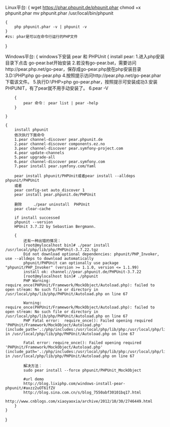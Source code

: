 
Linux平台:
{
	wget https://phar.phpunit.de/phpunit.phar
	chmod +x phpunit.phar
	mv phpunit.phar /usr/local/bin/phpunit

	{
		php phpunit.phar -v | phpunit -v
	}
	#zs: phar是可以在命令行运行的PHP文件
}


Windows平台:
{
	windows下安装 pear 和 PHPUnit
	{
		install pear:
		1.进入php安装目录下点击 go-pear.bat开始安装
		2.若没有go-pear.bat，需要访问http://pear.php.net/go-pear，保存成go-pear.php放在php安装目录
		3.D:\PHP\php go-pear.php
		4.按照提示访问http://pear.php.net/go-pear.phar 下载该文件。
		5.执行D:\PHP>php go-pear.phar，按照提示可安装成功3.安装PHPUNIT，有了pear就不用手动安装了。
		6.pear -V

		{
			pear 命令： pear list | pear -help
		}

	}

	{
		install phpunit
		依次执行下面命令
		1.pear channel-discover pear.phpunit.de
		2.pear channel-discover components.ez.no
		3.pear channel-discover pear.symfony-project.com
		4.pear update-channels
		5.pear upgrade-all
		6.pear channel-discover pear.symfony.com
		7.pear install pear.symfony.com/Yaml

		pear install phpunit/PHPUnit或者pear install --alldeps phpunit/PHPUnit
		或者
		pear config-set auto_discover 1 
		pear install pear.phpunit.de/PHPUnit

		删除     ./pear uninstall  PHPUnit
		pear clear-cache
		
		if install successed
		phpunit --version
		HPUnit 3.7.22 by Sebastian Bergmann.
		
		{
			还有一种出错的情况：
			[root@mylocalhost bin]# ./pear install  /usr/local/php/lib/php/PHPUnit-3.7.22.tgz
			Did not download optional dependencies: phpunit/PHP_Invoker, use --alldeps to download automatically
			phpunit/PHPUnit can optionally use package "phpunit/PHP_Invoker" (version >= 1.1.0, version <= 1.1.99)
			install ok: channel://pear.phpunit.de/PHPUnit-3.7.22
			[root@mylocalhost bin]# ./phpunit
			PHP Warning:  require_once(PHPUnit/Framework/MockObject/Autoload.php): failed to open stream: No such file or directory in /usr/local/php/lib/php/PHPUnit/Autoload.php on line 67

			Warning: require_once(PHPUnit/Framework/MockObject/Autoload.php): failed to open stream: No such file or directory in /usr/local/php/lib/php/PHPUnit/Autoload.php on line 67
			PHP Fatal error:  require_once(): Failed opening required 'PHPUnit/Framework/MockObject/Autoload.php' (include_path='.:/php/includes:/usr/local/php/lib/php:/usr/local/php/lib/php/PHPUnit') in /usr/local/php/lib/php/PHPUnit/Autoload.php on line 67

			Fatal error: require_once(): Failed opening required 'PHPUnit/Framework/MockObject/Autoload.php' (include_path='.:/php/includes:/usr/local/php/lib/php:/usr/local/php/lib/php/PHPUnit') in /usr/local/php/lib/php/PHPUnit/Autoload.php on line 67

			解决方法：
			sudo pear install --force phpunit/PHPUnit_MockObject

			#url demo
			http://blog.lixiphp.com/windows-install-pear-phpunit/#axzz2uOT61fZV
			http://blog.sina.com.cn/s/blog_7550abf30101bq17.html
			http://www.cnblogs.com/xiaoyaoxia/archive/2012/10/30/2746449.html
		}
	}
}



